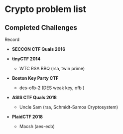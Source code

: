 # Crypto problem list

## Completed Challenges
Record


* **SECCON CTF Quals 2016**


* **tinyCTF 2014**
	- WTC RSA BBQ (rsa, twin prime)
	


* **Boston Key Party CTF**
	- des-ofb-2 (DES weak key, ofb )

* **ASIS CTF Quals 2018**
	- Uncle Sam (rsa, Schmidt-Samoa Cryptosystem)

* **PlaidCTF 2018**
	- Macsh (aes-ecb)